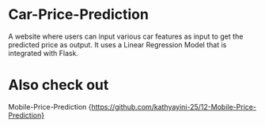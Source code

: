 # Car-Price-Prediction
A website where users can input various car features as input to get the predicted price as output. It uses a Linear Regression Model that is integrated with Flask.
# Also check out 
Mobile-Price-Prediction {https://github.com/kathyayini-25/12-Mobile-Price-Prediction}
